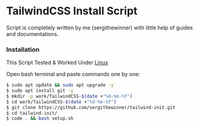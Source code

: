 # TailwindCSS Install Script

Script is completely written by me (sergithewinner) with little help of guides and documentations.

### Installation

This Script Tested & Worked Under [Linux](https://www.linux.org/pages/download/)

Open bash terminal and paste commands one by one:

```sh
$ sudo apt update && sudo apt upgrade -y
$ sudo apt install git -y
$ mkdir -p work/TailwindCSS-$(date +"%d-%m-%Y")
$ cd work/TailwindCSS-$(date +"%d-%m-%Y")
$ git clone https://github.com/sergithewinner/tailwind-init.git
$ cd tailwind-init/
$ code . && bash setup.sh
```

